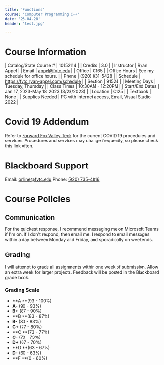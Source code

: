 ```yaml
---
title: 'Functions'
course: 'Computer Programming C++'
date: '23-04-28'
header: 'test.jpg'

---
```


# Course Information


| Catalog/State Course # | 10152114 |
| Credits | 3.0 |
| Instructor | Ryan Appel |
| Email | <a href="mailto:appel@fvtc.edu">appel@fvtc.edu</a> |
| Office | C165 |
| Office Hours | See my schedule for office hours. |
| Phone | (920) 831-5428 |
| Schedule | <a href="https://fvtc.ryan-appel.com/schedule">https://fvtc.ryan-appel.com/schedule</a> |
| Section | 91524 |
| Meeting Days | Tuesday, Thursday |
| Class Times | 10:30AM - 12:20PM |
| Start/End Dates | Jan 17, 2023-May 18, 2023 (3/28/2023) |
| Location | C125 |
| Textbook | None |
| Supplies Needed | PC with internet access, Email, Visual Studio 2022 |

# Covid 19 Addendum

Refer to <a href="https://www.fvtc.edu/forward-fox-valley-tech">Forward Fox Valley Tech</a> for the current COVID 19 procedures and services. Procedures and services may change frequently, so please check this link often.

# Blackboard Support

Email: <a href="mailto:online@fvtc.edu">online@fvtc.edu</a>
Phone: <a href="tel:+19207354816" class="phone">(920) 735-4816</a>

# Course Policies

## Communication

For the quickest response, I recommend messaging me on Microsoft Teams if I'm on. If I don't respond, then email me.  I respond to email messages within a day between Monday and Friday, and sporadically on weekends.

## Grading

I will attempt to grade all assignments within one week of submission. Allow an extra week for larger projects. Feedback will be posted in the Blackboard grade book.

### Grading Scale

- **A **(93 - 100%)
- **A-** (90 - 93%)
- **B+** (87 - 90%)
- **B **(83 - 87%)
- **B-** (80 - 83%)
- **C+** (77 - 80%)
- **C **(73 - 77%)
- **C-** (70 - 73%)
- **D+** (67 - 70%)
- **D **(63 - 67%)
- **D-** (60 - 63%)
- **F **(0 - 60%)






















